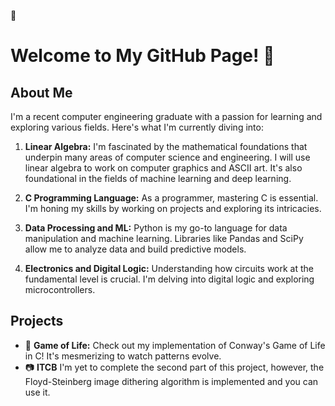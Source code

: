 
👀
# Welcome to My GitHub Page! 👋

## About Me
I'm a recent computer engineering graduate with a passion for learning and exploring various fields. Here's what I'm currently diving into:

1. **Linear Algebra:** I'm fascinated by the mathematical foundations that underpin many areas of computer science and engineering. I will use linear algebra to
   work on computer graphics and ASCII art. It's also foundational in the fields of machine learning and deep learning.

3. **C Programming Language:** As a programmer, mastering C is essential. I'm honing my skills by working on projects and exploring its intricacies.

4. **Data Processing and ML:** Python is my go-to language for data manipulation and machine learning. Libraries like Pandas and SciPy allow me to analyze data and build predictive models.

5. **Electronics and Digital Logic:** Understanding how circuits work at the fundamental level is crucial. I'm delving into digital logic and exploring microcontrollers.

## Projects
- 🧬 **Game of Life:** Check out my implementation of Conway's Game of Life in C! It's mesmerizing to watch patterns evolve.
- 📷 **ITCB** I'm yet to complete the second part of this project, however, the Floyd-Steinberg image dithering algorithm is implemented and you can use it.

<!---
Thermite10k/Thermite10k is a ✨ special ✨ repository because its `README.md` (this file) appears on your GitHub profile.
You can click the Preview link to take a look at your changes.
--->
